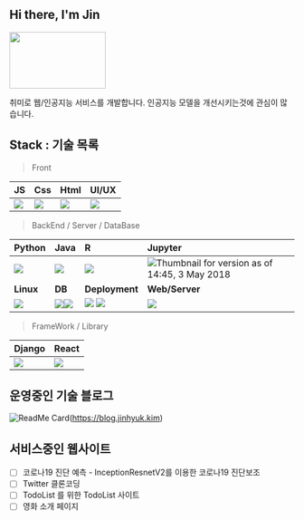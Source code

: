 ##  Hi there, I'm Jin

<img src="https://user-images.githubusercontent.com/45548926/87241018-bb327100-c459-11ea-9cd5-ca8f36942d4e.gif" width="170" height="100" /> 

취미로 웹/인공지능 서비스를 개발합니다. 인공지능 모델을 개선시키는것에 관심이 많습니다.

##  Stack : 기술 목록


> Front

| JS                                                           | Css                                                          | Html                                                         | UI/UX                                                       |
| ------------------------------------------------------------ | ------------------------------------------------------------ | ------------------------------------------------------------ | ----------------------------------------------------------- |
| <img src="https://img.icons8.com/color/50/000000/javascript-logo-1.png"/> | <img src="https://img.icons8.com/color/50/000000/css3.png"/> | <img src="https://img.icons8.com/color/50/000000/html-5.png"/> | <img src="https://img.icons8.com/nolan/50/web-design.png"/> |


> BackEnd / Server / DataBase

| Python                                                       | Java                                                         | R                                                            | **Jupyter**                                                  |
| :----------------------------------------------------------- | :----------------------------------------------------------- | :----------------------------------------------------------- | :----------------------------------------------------------- |
| <img src="https://img.icons8.com/color/48/000000/python.png"/> | <img src="https://img.icons8.com/dusk/50/000000/java-coffee-cup-logo.png"/> | <img src="https://img.icons8.com/doodle/48/000000/r.png"/>   | ![Thumbnail for version as of 14:45, 3 May 2018](https://upload.wikimedia.org/wikipedia/commons/thumb/archive/3/38/20190118024745%21Jupyter_logo.svg/120px-Jupyter_logo.svg.png) |
| **Linux**                                                    | **DB**                                                       | **Deployment**                                               | **Web/Server**                                               |
| <img src="https://img.icons8.com/dusk/50/000000/linux.png"/> | <img src="https://img.icons8.com/office/40/000000/add-database.png"/><img src="https://img.icons8.com/color/48/000000/postgreesql.png"/> | <img src="https://img.icons8.com/color/48/000000/docker.png"/> <img src="https://img.icons8.com/color/50/000000/kubernetes.png"/> | <img src="https://img.icons8.com/clouds/50/000000/server.png"/> |


> FrameWork / Library

| Django                                                       | React                                                        |
| ------------------------------------------------------------ | ------------------------------------------------------------ |
| <img src="https://img.icons8.com/color/48/000000/django.png"/> | <img src="https://img.icons8.com/clouds/50/000000/react.png"/> |



## 운영중인 기술 블로그

![ReadMe Card](https://github-readme-stats.vercel.app/api/pin/?username=kimjinhyuk&repo=kimjinhyuk.github.io&theme=radical)(https://blog.jinhyuk.kim)

## 서비스중인 웹사이트 


- [ ] 코로나19 진단 예측 -  InceptionResnetV2를 이용한 코로나19 진단보조
- [ ] Twitter 클론코딩
- [ ] TodoList 를 위한 TodoList 사이트
- [ ] 영화 소개 페이지
